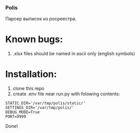 ### Polis

Парсер выписок из росреестра.


# Known bugs:
1. .xlsx files should be named in ascii only (english symbols)

# Installation:
1. clone this repo
2. create .env file near run.py with folowing contents:
```
STATIC_DIR='/var/tmp/polis/static/'
SETTINGS_DIR='/var/tmp/polis/'
DEBUG_MODE=True
PORT=9999
```
Done!

